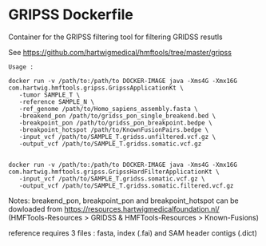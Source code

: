 #  GRIPSS Dockerfile

Container for the GRIPSS filtering tool for filtering GRIDSS resutls

See https://github.com/hartwigmedical/hmftools/tree/master/gripss

```
Usage :

docker run -v /path/to:/path/to DOCKER-IMAGE java -Xms4G -Xmx16G com.hartwig.hmftools.gripss.GripssApplicationKt \
   -tumor SAMPLE_T \
   -reference SAMPLE_N \
   -ref_genome /path/to/Homo_sapiens_assembly.fasta \
   -breakend_pon /path/to/gridss_pon_single_breakend.bed \
   -breakpoint_pon /path/to/gridss_pon_breakpoint.bedpe \
   -breakpoint_hotspot /path/to/KnownFusionPairs.bedpe \
   -input_vcf /path/to/SAMPLE_T.gridss.unfiltered.vcf.gz \
   -output_vcf /path/to/SAMPLE_T.gridss.somatic.vcf.gz 
   
  
docker run -v /path/to:/path/to DOCKER-IMAGE java -Xms4G -Xmx16G com.hartwig.hmftools.gripss.GripssHardFilterApplicationKt \
   -input_vcf /path/to/SAMPLE_T.gridss.somatic.vcf.gz \
   -output_vcf /path/to/SAMPLE_T.gridss.somatic.filtered.vcf.gz
```
Notes: breakend_pon, breakpoint_pon and breakpoint_hotspot can be dowloaded from 
https://resources.hartwigmedicalfoundation.nl/  (HMFTools-Resources > GRIDSS & HMFTools-Resources > Known-Fusions)

reference requires 3 files : fasta, index (.fai) and SAM header contigs (.dict)
